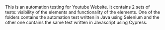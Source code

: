 This is an automation testing for Youtube Website. It contains 2 sets of tests: visibility of the elements and functionality of the elements. One of the folders contains the automation test written in Java using Selenium and the other one contains the same test written in Javascript using Cypress.
